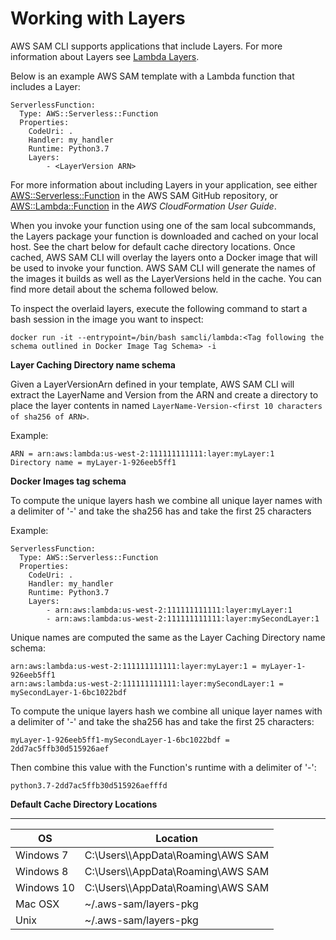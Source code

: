 # Working with Layers<a name="serverless-sam-cli-layers"></a>

AWS SAM CLI supports applications that include Layers\. For more information about Layers see [Lambda Layers](https://docs.aws.amazon.com/lambda/latest/dg/configuration-layers.html)\.

Below is an example AWS SAM template with a Lambda function that includes a Layer:

```
ServerlessFunction:
  Type: AWS::Serverless::Function
  Properties:
    CodeUri: .
    Handler: my_handler
    Runtime: Python3.7
    Layers:
        - <LayerVersion ARN>
```

For more information about including Layers in your application, see either [AWS::Serverless::Function](https://github.com/awslabs/serverless-application-model/blob/master/versions/2016-10-31.md#awsserverlessfunction) in the AWS SAM GitHub repository, or [AWS::Lambda::Function](https://docs.aws.amazon.com/AWSCloudFormation/latest/UserGuide/aws-resource-lambda-function.html) in the *AWS CloudFormation User Guide*\.

When you invoke your function using one of the sam local subcommands, the Layers package your function is downloaded and cached on your local host\. See the chart below for default cache directory locations\. Once cached, AWS SAM CLI will overlay the layers onto a Docker image that will be used to invoke your function\. AWS SAM CLI will generate the names of the images it builds as well as the LayerVersions held in the cache\. You can find more detail about the schema followed below\.

To inspect the overlaid layers, execute the following command to start a bash session in the image you want to inspect:

```
docker run -it --entrypoint=/bin/bash samcli/lambda:<Tag following the schema outlined in Docker Image Tag Schema> -i
```

**Layer Caching Directory name schema**

Given a LayerVersionArn defined in your template, AWS SAM CLI will extract the LayerName and Version from the ARN and create a directory to place the layer contents in named `LayerName-Version-<first 10 characters of sha256 of ARN>`\.

Example:

```
ARN = arn:aws:lambda:us-west-2:111111111111:layer:myLayer:1
Directory name = myLayer-1-926eeb5ff1
```

**Docker Images tag schema**

To compute the unique layers hash we combine all unique layer names with a delimiter of '\-' and take the sha256 has and take the first 25 characters

Example:

```
ServerlessFunction:
  Type: AWS::Serverless::Function
  Properties:
    CodeUri: .
    Handler: my_handler
    Runtime: Python3.7
    Layers:
        - arn:aws:lambda:us-west-2:111111111111:layer:myLayer:1
        - arn:aws:lambda:us-west-2:111111111111:layer:mySecondLayer:1
```

Unique names are computed the same as the Layer Caching Directory name schema:

```
arn:aws:lambda:us-west-2:111111111111:layer:myLayer:1 = myLayer-1-926eeb5ff1
arn:aws:lambda:us-west-2:111111111111:layer:mySecondLayer:1 = mySecondLayer-1-6bc1022bdf
```

To compute the unique layers hash we combine all unique layer names with a delimiter of '\-' and take the sha256 has and take the first 25 characters:

```
myLayer-1-926eeb5ff1-mySecondLayer-1-6bc1022bdf = 2dd7ac5ffb30d515926aef
```

Then combine this value with the Function's runtime with a delimiter of '\-':

```
python3.7-2dd7ac5ffb30d515926aefffd
```

**Default Cache Directory Locations**


****  

| OS | Location | 
| --- | --- | 
| Windows 7 | C:\\Users\\<user>\\AppData\\Roaming\\AWS SAM | 
| Windows 8 | C:\\Users\\<user>\\AppData\\Roaming\\AWS SAM | 
| Windows 10 | C:\\Users\\<user>\\AppData\\Roaming\\AWS SAM | 
| Mac OSX | \~/\.aws\-sam/layers\-pkg | 
| Unix | \~/\.aws\-sam/layers\-pkg | 
